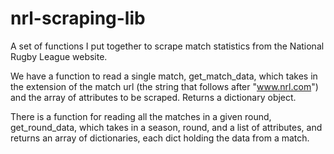 # nrl-scraping-lib

A set of functions I put together to scrape match statistics from the National Rugby League website.

We have a function to read a single match, get_match_data, which takes in the extension of the match url (the string that follows after "www.nrl.com") and the array of attributes to be scraped. Returns a dictionary object.

There is a function for reading all the matches in a given round, get_round_data, which takes in a season, round, and a list of attributes, and returns an array of dictionaries, each dict holding the data from a match. 

